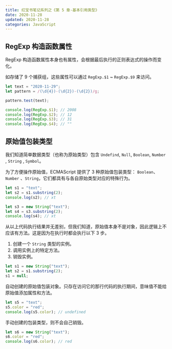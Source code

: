 ```yaml
---
title: 红宝书笔记系列之《第 5 章-基本引用类型》
date: 2020-11-28
updated: 2020-11-28
categories: JavaScript
---
```


## RegExp 构造函数属性

RegExp 构造函数属性本身也有属性，会根据最后执行的正则表达式的操作而变化。

如存储了 9 个捕获组，这些属性可以通过 `RegExp.$1` ~ `RegExp.$9` 来访问。

```js
let text = "2020-11-29";
let pattern = /(\d{4})-(\d{2})-(\d{2})/g;

pattern.test(text);

console.log(RegExp.$1); // 2008
console.log(RegExp.$2); // 12
console.log(RegExp.$3); // 31
console.log(RegExp.$4); // ""
```

## 原始值包装类型

我们知道简单数据类型（也称为原始类型）包含 `Undefind`, `Null`, `Boolean`, `Number` , `String` , `Symbol`。

为了方便操作原始值，ECMAScript 提供了 3 种原始值包装类型： `Boolean`、`Number` 、`String`，它们都具有与各自原始类型对应的特殊行为。

```js
let s1 = "text";
let s2 = s1.substring(2);
console.log(s2); // xt
```

```js
let s3 = new String("text");
let s4 = s3.substring(2);
console.log(s4); // xt
```

从以上代码执行结果并无差别，但我们知道，原始值本身不是对象，因此逻辑上不应该有方法。这是因为在执行时都会执行以下 3 步。

1. 创建一个 `String` 类型的实例。
2. 调用实例上的特定方法。
3. 销毁实例。

```js
let s1 = new String("text");
let s2 = s1.substring(2);
s1 = null;
```

自动创建的原始值包装对象。只存在访问它的那行代码的执行期间，意味值不能给原始值添加属性和方法。

```js
let s5 = "text";
s5.color = "red";
console.log(s5.color); // undefined
```

手动创建的包装类型，则不会自己销毁。

```js
let s6 = new String("text");
s6.color = "red";
console.log(s6.color); // red
```
